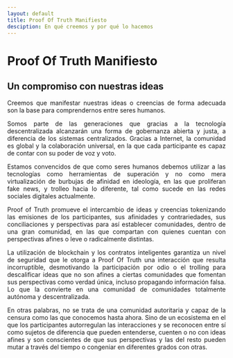 ```yaml
---
layout: default
title: Proof Of Truth Manifiesto
desciption: En qué creemos y por qué lo hacemos
---
```


# Proof Of Truth Manifiesto

## Un compromiso con nuestras ideas

<p style='text-align: justify;'>Creemos que manifestar nuestras ideas o creencias de forma adecuada son la base para comprendernos entre seres humanos.</p>

<p style='text-align: justify;'>Somos parte de las generaciones que gracias a la tecnología descentralizada alcanzarán una forma de gobernanza abierta y justa, a diferencia de los sistemas centralizados.
Gracias a Internet, la comunidad es global y la colaboración universal, en la que cada participante es capaz de contar con su poder de voz y voto.</p>

<p style='text-align: justify;'>Estamos convencidos de que como seres humanos debemos utilizar a las tecnologías como herramientas de superación y no como mera virtualización de burbujas de afinidad en ideología, en las que proliferan fake news, y trolleo hacia lo diferente, tal como sucede en las redes sociales digitales actualmente.</p>

<p style='text-align: justify;'>Proof of Truth promueve el intercambio de ideas y creencias tokenizando las emisiones de los participantes, sus afinidades y contrariedades, sus conciliaciones y perspectivas para así establecer comunidades, dentro de una gran comunidad, en las que compartan con quienes cuentan con perspectivas afines o leve o radicalmente distintas.</p>

<p style='text-align: justify;'>La utilización de blockchain y los contratos inteligentes garantiza un nivel de seguridad que le otorga a Proof Of Truth una interacción que resulta incorruptible, desmotivando la participación por odio o el trolling para descalificar ideas que no son afines a ciertas comunidades que fomentan sus perspectivas como verdad única, incluso propagando información falsa. Lo que la convierte en una comunidad de comunidades totalmente autónoma y descentralizada.</p>

<p style='text-align: justify;'>En otras palabras, no se trata de una comunidad autoritaria y capaz de la censura como las que conocemos hasta ahora. Sino de un ecosistema en el que los participantes autorregulan las interacciones y se reconocen entre sí como sujetos de diferencia que pueden entenderse, cuenten o no con ideas afines y son conscientes de que sus perspectivas y las del resto pueden mutar a través del tiempo o congeniar en diferentes grados con otras.
</p>
